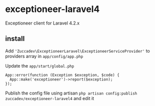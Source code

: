 # exceptioneer-laravel4
Exceptioneer client for Laravel 4.2.x

## install
Add `'Zuccadev\ExceptioneerLaravel\ExceptioneerServiceProvider'` to providers array in `app/config/app.php`  

Update the `app/start/global.php`
```
App::error(function (Exception $exception, $code) {
  App::make('exceptioneer')->report($exception);
});
```

Publish the config file using artisan `php artisan config:publish zuccadev/exceptioneer-laravel4` and edit it
